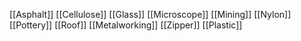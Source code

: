 [[Asphalt]]
[[Cellulose]]
[[Glass]]
[[Microscope]]
[[Mining]]
[[Nylon]]
[[Pottery]]
[[Roof]]
[[Metalworking]]
[[Zipper]]
[[Plastic]]

